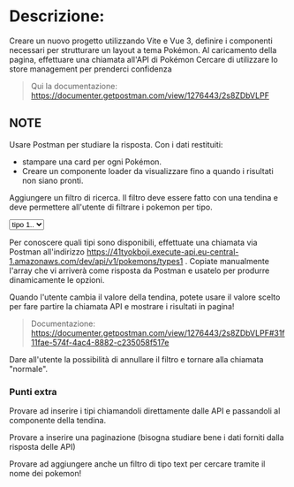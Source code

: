 # Descrizione:

Creare un nuovo progetto utilizzando Vite e Vue 3, definire i componenti necessari per strutturare un layout a tema Pokémon.
Al caricamento della pagina, effettuare una chiamata all'API di Pokémon
Cercare di utilizzare lo store management per prenderci confidenza

> Qui la documentazione:
> https://documenter.getpostman.com/view/1276443/2s8ZDbVLPF

## NOTE

Usare Postman per studiare la risposta. Con i dati restituiti:

- stampare una card per ogni Pokémon.
- Creare un componente loader da visualizzare fino a quando i risultati non siano pronti.

Aggiungere un filtro di ricerca. Il filtro deve essere fatto con una tendina e deve permettere all'utente di filtrare i pokemon per tipo.

<select>
    <option>
        tipo 1..
    </option>
</select>

Per conoscere quali tipi sono disponibili, effettuate una chiamata via Postman all'indirizzo https://41tyokboji.execute-api.eu-central-1.amazonaws.com/dev/api/v1/pokemons/types1 .
Copiate manualmente l'array che vi arriverà come risposta da Postman e usatelo per produrre dinamicamente le <options> opzioni.

Quando l'utente cambia il valore della tendina, potete usare il valore scelto per fare partire la chiamata API e mostrare i risultati in pagina!

> Documentazione: https://documenter.getpostman.com/view/1276443/2s8ZDbVLPF#31f11fae-574f-4ac4-8882-c235058f517e

Dare all'utente la possibilità di annullare il filtro e tornare alla chiamata "normale".

### Punti extra

Provare ad inserire i tipi chiamandoli direttamente dalle API e passandoli al componente della tendina.

Provare a inserire una paginazione (bisogna studiare bene i dati forniti dalla risposta delle API)

Provare ad aggiungere anche un filtro di tipo text per cercare tramite il nome dei pokemon!
